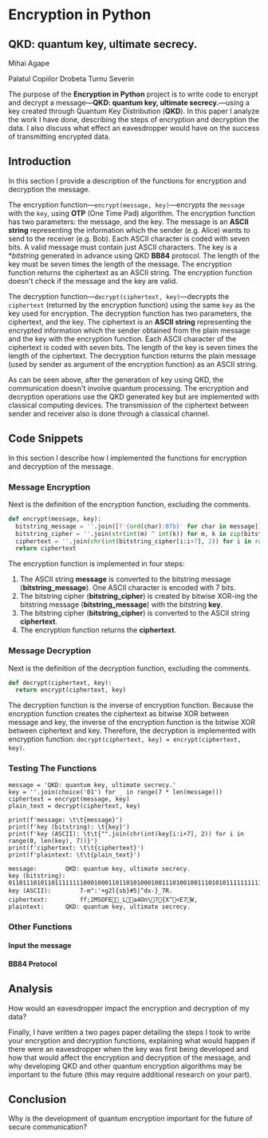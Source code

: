 # Encryption in Python
## QKD: quantum key, ultimate secrecy.

Mihai Agape

Palatul Copiilor Drobeta Turnu Severin

The purpose of the **Encryption in Python** project is to write code to encrypt and decrypt a message—**QKD: quantum key, ultimate secrecy.**—using a key created through Quantum Key Distribution (**QKD**). In this paper I analyze the work I have done, describing the steps of encryption and decryption the data. I also discuss what effect an eavesdropper would have on the success of transmitting encrypted data.

## Introduction
In this section I provide a description of the functions for encryption and decryption the message.

The encryption function—`encrypt(message, key)`—encrypts the `message` with the `key`, using **OTP** (One Time Pad) algorithm. The encryption function has two parameters: the message, and the key. The message is an **ASCII string** representing the information which the sender (e.g. Alice) wants to send to the receiver (e.g. Bob). Each ASCII character is coded with seven bits. A valid message must contain just ASCII characters. The key is a **bitstring* generated in advance using QKD **BB84** protocol. The length of the key must be seven times the length of the message. The encryption function returns the ciphertext as an ASCII string. The encryption function doesn't check if the message and the key are valid.

The decryption function—`decrypt(ciphertext, key)`—decrypts the `ciphertext` (returned by the encryption function) using the same `key` as the key used for encryption. The decryption function has two parameters, the ciphertext, and the key. The ciphertext is an **ASCII string** representing the encrypted information which the sender obtained from the plain message and the key with the encryption function. Each ASCII character of the ciphertext is coded with seven bits. The length of the key is seven times the length of the ciphertext. The decryption function returns the plain message (used by sender as argument of the encryption function) as an ASCII string.

As can be seen above, after the generation of key using QKD, the communication doesn't involve quantum processing. The encryption and decryption operations use the QKD generated key but are implemented with classical computing devices. The transmission of the ciphertext between sender and receiver also is done through a classical channel.

## Code Snippets
In this section I describe how I implemented the functions for encryption and decryption of the message.
### Message Encryption
Next is the definition of the encryption function, excluding the comments.
```python
def encrypt(message, key):
  bitstring_message = ''.join([f'{ord(char):07b}' for char in message])
  bitstring_cipher = ''.join(str(int(m) ^ int(k)) for m, k in zip(bitstring_message, key))
  ciphertext = ''.join(chr(int(bitstring_cipher[i:i+7], 2)) for i in range(0, len(bitstring_cipher), 7))
  return ciphertext  
```
The encryption function is implemented in four steps:
1.	The ASCII string **message** is converted to the bitstring message (**bitstring_message**). One ASCII character is encoded with 7 bits.
2.	The bitstring cipher (**bitstring_cipher**) is created by bitwise XOR-ing the bitstring message (**bitstring_message**) with the bitstring **key**.
3.	The bitstring cipher (**bitstring_cipher**) is converted to the ASCII string **ciphertext**.
4.	The encryption function returns the **ciphertext**.

### Message Decryption
Next is the definition of the decryption function, excluding the comments.
```python
def decrypt(ciphertext, key):
  return encrypt(ciphertext, key)
```
The decryption function is the inverse of encryption function. Because the encryption function creates the ciphertext as bitwise XOR between message and key, the inverse of the encryption function is the bitwise XOR between ciphertext and key. Therefore, the decryption is implemented with encryption function: `decrypt(ciphertext, key) = encrypt(ciphertext, key)`.

### Testing The Functions

```
message = 'QKD: quantum key, ultimate secrecy.'
key = ''.join(choice('01') for _ in range(7 * len(message)))
ciphertext = encrypt(message, key)
plain_text = decrypt(ciphertext, key)

print(f'message: \t\t{message}')
print(f'key (bitstring): \t{key}')
print(f'key (ASCII): \t\t{"".join(chr(int(key[i:i+7], 2)) for i in range(0, len(key), 7))}')
print(f'ciphertext: \t\t{ciphertext}')
print(f'plaintext: \t\t{plain_text}')

message: 		QKD: quantum key, ultimate secrecy.
key (bitstring): 	01101110101101111111100010001101101010001001110100100111010101111111111100111011001011011001111011111001100110000011000110001011111010100011001101001101011111100101111011001000011110111100001011011111101101111101101111010010001110001011100000010
key (ASCII): 		7-m":'+g2l{sb}#5|^dx-}_7R.
ciphertext: 		ff;2MSOFE_La4On\?{X^<E7W,
plaintext: 		QKD: quantum key, ultimate secrecy.
```

### Other Functions

#### Input the message
#### BB84 Protocol

## Analysis
How would an eavesdropper impact the encryption and decryption of my data?

Finally, I have written a two pages paper detailing the steps I took to write your encryption and decryption functions, explaining what would happen if there were an eavesdropper when the key was first being developed and how that would affect the encryption and decryption of the message, and why developing QKD and other quantum encryption algorithms may be important to the future (this may require additional research on your part).
## Conclusion
Why is the development of quantum encryption important for the future of secure communication?


